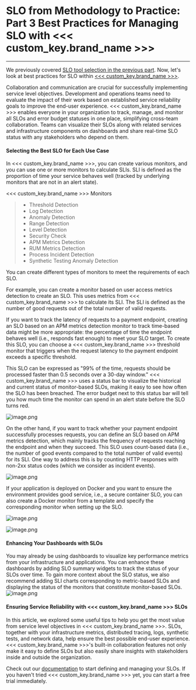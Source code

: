 # SLO from Methodology to Practice: Part 3 Best Practices for Managing SLO with <<< custom_key.brand_name >>>

---

We previously covered [SLO tool selection in the previous part](slo-part2.md). Now, let's look at best practices for SLO within [<<< custom_key.brand_name >>>](https://guance.com/).

Collaboration and communication are crucial for successfully implementing service level objectives. Development and operations teams need to evaluate the impact of their work based on established service reliability goals to improve the end-user experience. <<< custom_key.brand_name >>> enables everyone in your organization to track, manage, and monitor all SLOs and error budget statuses in one place, simplifying cross-team collaboration. Teams can visualize their SLOs along with related services and infrastructure components on dashboards and share real-time SLO status with any stakeholders who depend on them.

#### Selecting the Best SLO for Each Use Case

In <<< custom_key.brand_name >>>, you can create various monitors, and you can use one or more monitors to calculate SLIs. SLI is defined as the proportion of time your service behaves well (tracked by underlying monitors that are not in an alert state).

<<< custom_key.brand_name >>> Monitors
> - Threshold Detection
> - Log Detection
> - Anomaly Detection
> - Range Detection
> - Level Detection
> - Security Check
> - APM Metrics Detection
> - RUM Metrics Detection
> - Process Incident Detection
> - Synthetic Testing Anomaly Detection

You can create different types of monitors to meet the requirements of each SLO.

For example, you can create a monitor based on user access metrics detection to create an SLO. This uses metrics from <<< custom_key.brand_name >>> to calculate its SLI. The SLI is defined as the number of good requests out of the total number of valid requests.

If you want to track the latency of requests to a payment endpoint, creating an SLO based on an APM metrics detection monitor to track time-based data might be more appropriate: the percentage of time the endpoint behaves well (i.e., responds fast enough) to meet your SLO target. To create this SLO, you can choose a <<< custom_key.brand_name >>> threshold monitor that triggers when the request latency to the payment endpoint exceeds a specific threshold.

This SLO can be expressed as "99% of the time, requests should be processed faster than 0.5 seconds over a 30-day window." <<< custom_key.brand_name >>> uses a status bar to visualize the historical and current status of monitor-based SLOs, making it easy to see how often the SLO has been breached. The error budget next to this status bar will tell you how much time the monitor can spend in an alert state before the SLO turns red.

![image.png](../images/slo-part3-1.png)

On the other hand, if you want to track whether your payment endpoint successfully processes requests, you can define an SLO based on APM metrics detection, which mainly tracks the frequency of requests reaching the endpoint and when they succeed. This SLO uses count-based data (i.e., the number of good events compared to the total number of valid events) for its SLI. One way to address this is by counting HTTP responses with non-2xx status codes (which we consider as incident events).

![image.png](../images/slo-part3-2.png)

If your application is deployed on Docker and you want to ensure the environment provides good service, i.e., a secure container SLO, you can also create a Docker monitor from a template and specify the corresponding monitor when setting up the SLO.

![image.png](../images/slo-part3-3.png)

![image.png](../images/slo-part3-4.png)

#### Enhancing Your Dashboards with SLOs

You may already be using dashboards to visualize key performance metrics from your infrastructure and applications. You can enhance these dashboards by adding SLO summary widgets to track the status of your SLOs over time. To gain more context about the SLO status, we also recommend adding SLI charts corresponding to metric-based SLOs and displaying the status of the monitors that constitute monitor-based SLOs.
![image.png](../images/slo-part3-5.png)

#### Ensuring Service Reliability with <<< custom_key.brand_name >>> SLOs

In this article, we explored some useful tips to help you get the most value from service level objectives in <<< custom_key.brand_name >>>. SLOs, together with your infrastructure metrics, distributed tracing, logs, synthetic tests, and network data, help ensure the best possible end-user experience. <<< custom_key.brand_name >>>'s built-in collaboration features not only make it easy to define SLOs but also easily share insights with stakeholders inside and outside the organization.

Check out our [documentation](https://docs.guance.com/) to start defining and managing your SLOs. If you haven't tried <<< custom_key.brand_name >>> yet, you can start a free trial immediately.